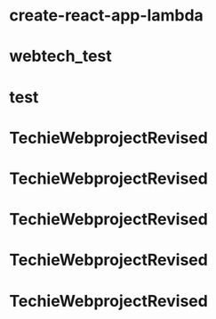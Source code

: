 # create-react-app-lambda
# webtech_test
# test
# TechieWebprojectRevised
# TechieWebprojectRevised
# TechieWebprojectRevised
# TechieWebprojectRevised
# TechieWebprojectRevised

